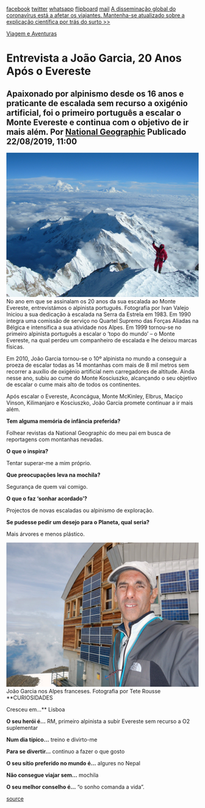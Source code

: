 [facebook](https://www.facebook.com/sharer/sharer.php?u=https%3A%2F%2Fwww.natgeo.pt%2Fviagem-e-aventuras%2F2019%2F08%2Fentrevista-joao-garcia-20-anos-apos-o-evereste) [twitter](https://twitter.com/share?url=https%3A%2F%2Fwww.natgeo.pt%2Fviagem-e-aventuras%2F2019%2F08%2Fentrevista-joao-garcia-20-anos-apos-o-evereste&via=natgeo&text=Entrevista%20a%20Jo%C3%A3o%20Garcia%2C%2020%20Anos%20Ap%C3%B3s%20o%20Evereste) [whatsapp](https://web.whatsapp.com/send?text=https%3A%2F%2Fwww.natgeo.pt%2Fviagem-e-aventuras%2F2019%2F08%2Fentrevista-joao-garcia-20-anos-apos-o-evereste) [flipboard](https://share.flipboard.com/bookmarklet/popout?v=2&title=Entrevista%20a%20Jo%C3%A3o%20Garcia%2C%2020%20Anos%20Ap%C3%B3s%20o%20Evereste&url=https%3A%2F%2Fwww.natgeo.pt%2Fviagem-e-aventuras%2F2019%2F08%2Fentrevista-joao-garcia-20-anos-apos-o-evereste) [mail](mailto:?subject=NatGeo&body=https%3A%2F%2Fwww.natgeo.pt%2Fviagem-e-aventuras%2F2019%2F08%2Fentrevista-joao-garcia-20-anos-apos-o-evereste%20-%20Entrevista%20a%20Jo%C3%A3o%20Garcia%2C%2020%20Anos%20Ap%C3%B3s%20o%20Evereste) [A disseminação global do coronavírus está a afetar os viajantes. Mantenha-se atualizado sobre a explicação científica por trás do surto >>](https://www.natgeo.pt/coronavirus) 

[Viagem e Aventuras](https://www.natgeo.pt/viagem-e-aventuras) 
# Entrevista a João Garcia, 20 Anos Após o Evereste 
## Apaixonado por alpinismo desde os 16 anos e praticante de escalada sem recurso a oxigénio artificial, foi o primeiro português a escalar o Monte Evereste e continua com o objetivo de ir mais além. Por [National Geographic](https://www.natgeo.pt/autor/national-geographic) Publicado 22/08/2019, 11:00 
![Chegada ao cume Kangchenjunga em 2006](img/files_styles_image_00_public_joao_0garcia_0chegada_0ao_0cume_0kangchenjunga_0_00.jpg)
No ano em que se assinalam os 20 anos da sua escalada ao Monte Evereste, entrevistámos o alpinista português. Fotografia por Ivan Valejo Iniciou a sua dedicação à escalada na Serra da Estrela em 1983. Em 1990 integra uma comissão de serviço no Quartel Supremo das Forças Aliadas na Bélgica e intensifica a sua atividade nos Alpes. Em 1999 tornou-se no primeiro alpinista português a escalar o ‘topo do mundo’ – o Monte Evereste, na qual perdeu um companheiro de escalada e lhe deixou marcas físicas. 

Em 2010, João Garcia tornou-se o 10º alpinista no mundo a conseguir a proeza de escalar todas as 14 montanhas com mais de 8 mil metros sem recorrer a auxílio de oxigénio artificial nem carregadores de altitude. Ainda nesse ano, subiu ao cume do Monte Kosciuszko, alcançando o seu objetivo de escalar o cume mais alto de todos os continentes. 

Após escalar o Evereste, Aconcágua, Monte McKinley, Elbrus, Maciço Vinson, Kilimanjaro e Kosciuszko, João Garcia promete continuar a ir mais além. 

**Tem alguma memória de infância preferida?** 

Folhear revistas da National Geographic do meu pai em busca de reportagens com montanhas nevadas. 

**O que o inspira?** 

Tentar superar-me a mim próprio. 

**Que preocupações leva na mochila?** 

Segurança de quem vai comigo. 

**O que o faz ‘sonhar acordado’?** 

Projectos de novas escaladas ou alpinismo de exploração. 

**Se pudesse pedir um desejo para o Planeta, qual seria?** 

Mais árvores e menos plástico. 

![João Garcia nos Alpes franceses.](img/files_styles_image_00_public_joao_0garcia_0ref_0tete_0rousse_0alpes_0franca.jpg)
João Garcia nos Alpes franceses. Fotografia por Tete Rousse **CURIOSIDADES 

Cresceu em…** Lisboa 

**O seu herói é…** RM, primeiro alpinista a subir Evereste sem recurso a O2 suplementar 

**Num dia típico…** treino e divirto-me 

**Para se divertir…** continuo a fazer o que gosto 

**O seu sítio preferido no mundo é…** algures no Nepal 

**Não consegue viajar sem…** mochila 

**O seu melhor conselho é…** “o sonho comanda a vida”. 



[source](https://www.natgeo.pt/viagem-e-aventuras/2019/08/entrevista-joao-garcia-20-anos-apos-o-evereste)